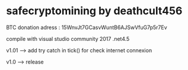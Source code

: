 # safecryptomining by deathcult456 
BTC donation adress : 15WnvJt7GCasvWuntB6AJSwVfuG7p5r7Ev

compile with visual studio community 2017 .net4.5 


v1.01 --> add try catch in tick() for check internet connexion 

v1.0  --> release
